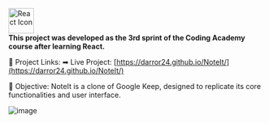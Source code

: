 <img src="https://github.com/user-attachments/assets/4fff3359-0789-41b6-b496-92f8245851ac" alt="React Icon" height="50px"> <br>
**This project was developed as the 3rd sprint of the Coding Academy course after learning React.**

🔗 Project Links:
➡ Live Project: [https://darror24.github.io/NoteIt/](https://darror24.github.io/NoteIt/)

🎯 Objective:
NoteIt is a clone of Google Keep, designed to replicate its core functionalities and user interface.

![image](https://github.com/user-attachments/assets/c0a1d29c-f270-4d8e-8dd8-062ec9637c51)




